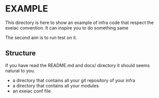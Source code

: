 # EXAMPLE

This directory is here to show an example of infra code that respect the exeiac
convention. It can inspire you to do something same

The second aim is to run test on it.

## Structure

If you have read the README.md and docs/ directory it should seems natural to 
you.

- a directory that contains all your git repository of your infra
- a directory that contains all your modules
- an exeiac conf file

